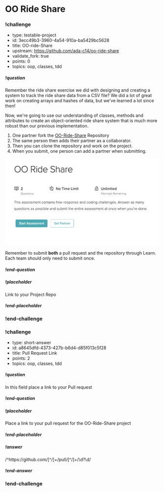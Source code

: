 # OO Ride Share

<!-- >>>>>>>>>>>>>>>>>>>>>> BEGIN CHALLENGE >>>>>>>>>>>>>>>>>>>>>> -->
<!-- Replace everything in square brackets [] and remove brackets  -->

### !challenge

* type: testable-project
* id: 3ecc49b3-3960-4a54-910a-ba5429bc5628
* title: OO-ride-Share
* upstream: https://github.com/ada-c14/oo-ride-share
* validate_fork: true
* points: 0
* topics: oop, classes, tdd

##### !question

Remember the ride share exercise we did with designing and creating a system to track the ride share data from a CSV file? We did a lot of great work on creating arrays and hashes of data, but we've learned a lot since then!

Now, we're going to use our understanding of classes, methods and attributes to create an object-oriented ride share system that is much more robust than our previous implementation.

1.  One partner fork the [OO-Ride-Share](https://github.com/ada-c14/oo-ride-share) Repository
1.  The same person then adds their partner as a collaborator.
1.  Then you can clone the repository and work on the project.
1.  When you submit, one person can add a partner when submitting.

![set partner image](images/set-partner.png)

Remember to submit **both** a pull request and the repository through Learn.  Each team should only need to submit once. 

##### !end-question

##### !placeholder

Link to your Project Repo

##### !end-placeholder

<!-- other optional sections -->
<!-- !hint - !end-hint (markdown, users can see after a failed attempt) -->
<!-- !rubric - !end-rubric (markdown, instructors can see while scoring a checkpoint) -->
<!-- !explanation - !end-explanation (markdown, students can see after answering correctly) -->

### !end-challenge

<!-- ======================= END CHALLENGE ======================= -->

<!-- >>>>>>>>>>>>>>>>>>>>>> BEGIN CHALLENGE >>>>>>>>>>>>>>>>>>>>>> -->
<!-- Replace everything in square brackets [] and remove brackets  -->

### !challenge

* type: short-answer
* id: a8645dfd-4373-427b-b6d4-d85f013c5f28
* title: Pull Request Link
* points: 2
* topics: oop, classes, tdd

##### !question

In this field place a link to your Pull request

##### !end-question

##### !placeholder

Place a link to your pull request for the OO-Ride-Share project

##### !end-placeholder

##### !answer

/^https:\/\/github\.com\/[^\/]+\/pull\/[^\/]+\/\d?\d/

##### !end-answer

<!-- other optional sections -->
<!-- !hint - !end-hint (markdown, users can see after a failed attempt) -->
<!-- !rubric - !end-rubric (markdown, instructors can see while scoring a checkpoint) -->
<!-- !explanation - !end-explanation (markdown, students can see after answering correctly) -->

### !end-challenge

<!-- ======================= END CHALLENGE ======================= -->